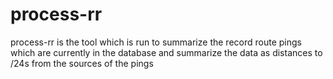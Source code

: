 # process-rr

process-rr is the tool which is run to summarize the record route pings
which are currently in the database and summarize the data as 
distances to /24s from the sources of the pings
